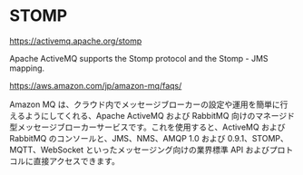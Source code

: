 # STOMP

https://activemq.apache.org/stomp

Apache ActiveMQ supports the Stomp protocol and the Stomp - JMS mapping.

https://aws.amazon.com/jp/amazon-mq/faqs/

Amazon MQ は、クラウド内でメッセージブローカーの設定や運用を簡単に行えるようにしてくれる、Apache ActiveMQ および RabbitMQ 向けのマネージド型メッセージブローカーサービスです。これを使用すると、ActiveMQ および RabbitMQ のコンソールと、JMS、NMS、AMQP 1.0 および 0.9.1、STOMP、MQTT、WebSocket といったメッセージング向けの業界標準 API およびプロトコルに直接アクセスできます。
